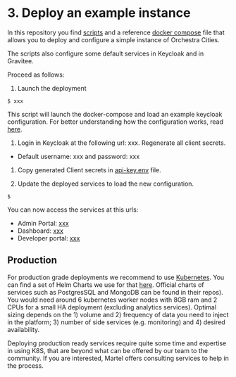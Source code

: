 # 3. Deploy an example instance

In this repository you find [scripts](../deploy/) and a reference
[docker compose](../deploy/docker-compose.yaml) file that allows
you to deploy and configure a simple instance of Orchestra Cities.

The scripts also configure some default services in Keycloak and in Gravitee.

Proceed as follows:
1. Launch the deployment

  ```
  $ xxx
  ```

This script will launch the docker-compose and load an example keycloak
configuration. For better understanding how the configuration works,
read [here](keycloak.md).

1. Login in Keycloak at the following url: xxx. Regenerate all client secrets.

  * Default username: xxx and password: xxx 

1. Copy generated Client secrets in [api-key.env](../deploy/api-key.env) file.

1. Update the deployed services to load the new configuration.

  ```
  $
  ```

You can now access the services at this urls:
  * Admin Portal: [xxx](xxx) 
  * Dashboard: [xxx](xxx)
  * Developer portal: [xxx](xxx) 

## Production

For production grade deployments we recommend to use [Kubernetes](https://kubernetes.io/).
You can find a set of Helm Charts we use for that [here](https://github.com/orchestracities/charts).
Official charts of services such as PostgresSQL and MongoDB can be found
in their repos).
You would need around 6 kubernetes worker nodes with 8GB ram and 2 CPUs for
a small HA deployment (excluding analytics services). 
Optimal sizing depends on the 1) volume and 2) frequency of data you need
to inject in the platform; 3) number of side services (e.g. monitoring)
and 4) desired availability.

Deploying production ready services require quite some time and expertise in
using K8S, that are beyond what can be offered by our team to the community.
If you are interested, Martel offers consulting services to help in the process.